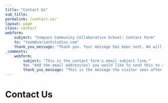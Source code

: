 ```yaml
---
title: "Contact Us"
sub_title:
permalink: /contact-us/
layout: page
class: contact
webform:
    subject: "Compass Community Collaborative School: Contact Form"
    to: "team@variantstudios.com"
    thank_you_message: "Thank you. Your message has been sent. We will contact you shortly."
_comments:
    webform:
        subject: "This is the contact form's email subject line."
        to: "Add the email address(es) you would like to send this to and if you want to send to more than one you can add commas between them, for example: hello1@test.com,hello2@test.com"
        thank_you_message: "This is the message the visitor sees after they submit a contact message."
---
```

# Contact Us
